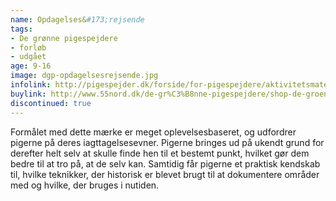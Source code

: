 ```yaml
---
name: Opdagelses&#173;rejsende
tags:
- De grønne pigespejdere
- forløb
- udgået
age: 9-16
image: dgp-opdagelsesrejsende.jpg
infolink: http://pigespejder.dk/forside/for-pigespejdere/aktivitetsmateriale/udfordringsmaerker-for-spejdere-seniorspejdere/stifinderen/opdagelsesrejsende/
buylink: http://www.55nord.dk/de-gr%C3%B8nne-pigespejdere/shop-de-groenne-pigespejdere/maerker-2/opdagelsesrejsende-de-groenne-pigespejdere
discontinued: true
---
```

Formålet med dette mærke er meget oplevelsesbaseret, og udfordrer pigerne på deres
iagttagelsesevner. Pigerne bringes ud på ukendt grund for derefter helt selv at skulle finde hen til et
bestemt punkt, hvilket gør dem bedre til at tro på, at de selv kan. Samtidig får pigerne et
praktisk kendskab til, hvilke teknikker, der historisk er blevet brugt til at dokumentere områder
med og hvilke, der bruges i nutiden.
